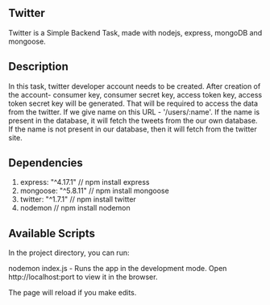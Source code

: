 ## Twitter
Twitter is a Simple Backend Task, made with nodejs, express, mongoDB and mongoose. 

## Description 
In this task, twitter developer account needs to be created. After creation of the account- consumer key, consumer secret key, access token key, access token secret key will be generated. That will be required to access the data from the twitter. 
If we give name on this URL - '/users/:name'. If the name is present in the database, it will fetch the tweets from the our own database. If the name is not present in our database, then it will fetch from the twitter site.  

## Dependencies
1. express: "^4.17.1" // npm install express
2. mongoose: "^5.8.11" // npm install mongoose
3. twitter: "^1.7.1" // npm install twitter
4. nodemon // npm install nodemon

## Available Scripts
In the project directory, you can run:

nodemon index.js - 
Runs the app in the development mode.
Open http://localhost:port to view it in the browser.

The page will reload if you make edits.
